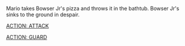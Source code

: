 Mario takes Bowser Jr's pizza and throws it in the bathtub. Bowser Jr's sinks to the ground in despair. 

[ACTION: ATTACK](../act3/attack3.md)

[ACTION: GUARD](../act3/guard3.md)